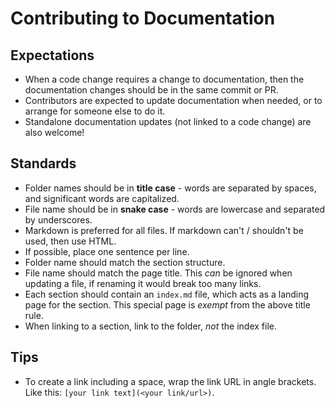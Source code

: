 # Contributing to Documentation

## Expectations

* When a code change requires a change to documentation, then the documentation changes should be in the same commit or PR.
* Contributors are expected to update documentation when needed, or to arrange for someone else to do it.
* Standalone documentation updates (not linked to a code change) are also welcome!

## Standards

* Folder names should be in __title case__ - words are separated by spaces, and significant words are capitalized.
* File name should be in __snake case__ - words are lowercase and separated by underscores.
* Markdown is preferred for all files. If markdown can't / shouldn't be used, then use HTML.
* If possible, place one sentence per line.
* Folder name should match the section structure.
* File name should match the page title. This *can* be ignored when updating a file, if renaming it would break too many links.
* Each section should contain an `index.md` file, which acts as a landing page for the section. This special page is *exempt* from the above title rule.
* When linking to a section, link to the folder, *not* the index file.

## Tips

* To create a link including a space, wrap the link URL in angle brackets. Like this: `[your link text](<your link/url>)`.